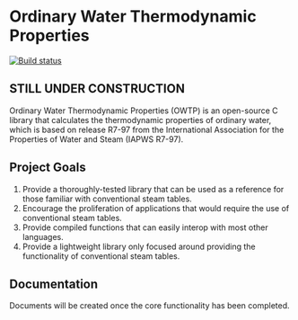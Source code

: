 # Ordinary Water Thermodynamic Properties

[![Build status](https://ci.appveyor.com/api/projects/status/rrr2gbi0pw2dkynv?svg=true)](https://ci.appveyor.com/project/jonathan-rizk/owtp)

## STILL UNDER CONSTRUCTION

Ordinary Water Thermodynamic Properties (OWTP) is an open-source C library that calculates the thermodynamic properties of ordinary water, which is based on release R7-97 from the International Association for the Properties of Water and Steam (IAPWS R7-97).

## Project Goals

1. Provide a thoroughly-tested library that can be used as a reference for those familiar with conventional steam tables.
2. Encourage the proliferation of applications that would require the use of conventional steam tables.
3. Provide compiled functions that can easily interop with most other languages.
4. Provide a lightweight library only focused around providing the functionality of conventional steam tables.

## Documentation

Documents will be created once the core functionality has been completed.
